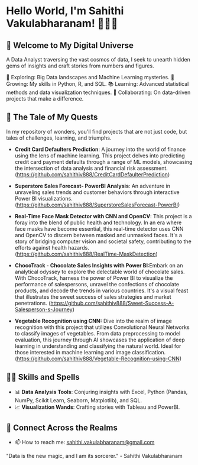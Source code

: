 # Hello World, I'm Sahithi Vakulabharanam! 👨‍💻🚀

## 🌌 Welcome to My Digital Universe

A Data Analyst traversing the vast cosmos of data, I seek to unearth hidden gems of insights and craft stories from numbers and figures.

🔭 Exploring: Big Data landscapes and Machine Learning mysteries.
🌱 Growing: My skills in Python, R, and SQL.
📚 Learning: Advanced statistical methods and data visualization techniques.
🤝 Collaborating: On data-driven projects that make a difference.

 ## 📜 The Tale of My Quests

In my repository of wonders, you'll find projects that are not just code, but tales of challenges, learning, and triumphs.

- **Credit Card Defaulters Prediction**: A journey into the world of finance using the lens of machine learning. This project delves into predicting credit card payment defaults through a range of ML models, showcasing the intersection of data analysis and financial risk assessment. (https://github.com/sahithiv888/CreditCardDefaulterPrediction)
- **Superstore Sales Forecast- PowerBI Analysis**: An adventure in unraveling sales trends and customer behaviors through interactive Power BI visualizations. (https://github.com/sahithiv888/SuperstoreSalesForecast-PowerBI)

- **Real-Time Face Mask Detector with CNN and OpenCV**: This project is a foray into the blend of public health and technology. In an era where face masks have become essential, this real-time detector uses CNN and OpenCV to discern between masked and unmasked faces. It's a story of bridging computer vision and societal safety, contributing to the efforts against health hazards.(https://github.com/sahithiv888/RealTime-MaskDetection)

- **ChocoTrack - Chocolate Sales Insights with Power BI**:Embark on an analytical odyssey to explore the delectable world of chocolate sales. With ChocoTrack, harness the power of Power BI to visualize the performance of salespersons, unravel the confections of chocolate products, and decode the trends in various countries. It's a visual feast that illustrates the sweet success of sales strategies and market penetrations. (https://github.com/sahithiv888/Sweet-Success-A-Salesperson-s-Journey)

- **Vegetable Recognition using CNN:** Dive into the realm of image recognition with this project that utilizes Convolutional Neural Networks to classify images of vegetables. From data preprocessing to model evaluation, this journey through AI showcases the application of deep learning in understanding and classifying the natural world. Ideal for those interested in machine learning and image classification. (https://github.com/sahithiv888/Vegetable-Recognition-using-CNN)
  
## 🧙‍♂️ Skills and Spells

- 📊 **Data Analysis Tools**: Conjuring insights with Excel, Python (Pandas, NumPy, Scikit Learn, Seaborn, Matplotlib), and SQL.
- 📈 **Visualization Wands**: Crafting stories with Tableau and PowerBI.

## 📡 Connect Across the Realms

- 📫 How to reach me: sahithi.vakulabharanam@gmail.com


"Data is the new magic, and I am its sorcerer." - Sahithi Vakulabharanam
